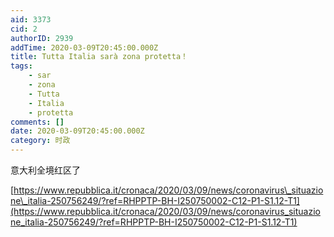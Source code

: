 ```yaml
---
aid: 3373
cid: 2
authorID: 2939
addTime: 2020-03-09T20:45:00.000Z
title: Tutta Italia sarà zona protetta！
tags:
    - sar
    - zona
    - Tutta
    - Italia
    - protetta
comments: []
date: 2020-03-09T20:45:00.000Z
category: 时政
---
```


意大利全境红区了

[https://www.repubblica.it/cronaca/2020/03/09/news/coronavirus\_situazione\_italia-250756249/?ref=RHPPTP-BH-I250750002-C12-P1-S1.12-T1](https://www.repubblica.it/cronaca/2020/03/09/news/coronavirus_situazione_italia-250756249/?ref=RHPPTP-BH-I250750002-C12-P1-S1.12-T1)
